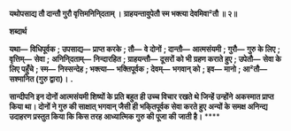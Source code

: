 **यथोपसाद्य तौ दान्तौ गुरौ वृत्तिमनिनि्दताम् ।** **ग्राहयन्तावुपेतौ स्म भक्त्या देवमिवा²तौ ॥ २॥** 

**शब्दार्थ** 

**यथा—** **विधिपूर्वक** **; उपसाद्य—** **प्राप्त करके** **; तौ—** **वे दोनों** **; दान्तौ—** **आत्मसंयमी** **; गुरौ—** **गुरु के लिए** **; वृत्तिम्—** **सेवा** **;** **अनिनि्दताम्—** **निन्दारहित** **; ग्राहयन्तौ—** **दूसरों को भी ग्रहण कराते हुए** **; उपेतौ—** **सेवा के लिए पहुँचे** **; स्म—** **निस्सन्देह** **; भक्त्या—** **भक्तिपूर्वक** **; देवम्—** **भगवान् को** **; इव—** **मानो** **; आ²तौ—** **सश्मानित (गुरु द्वारा)।** **.** 

**सान्दीपनि इन दोनों आत्मसंयमी शिष्यों के प्रति बहुत ही उच्च विचार रखते थे जिन्हें उन्होंने** **अकस्मात प्राप्त किया था। दोनों ने गुरु की साक्षात् भगवान् जैसी ही भकि्तपूर्वक सेवा करते हुए** **अन्यों के समक्ष अनिन्द्य उदाहरण प्रस्तुत किया कि किस तरह आध्यात्मिक गुरु की पूजा की** **जाती है।** **** 